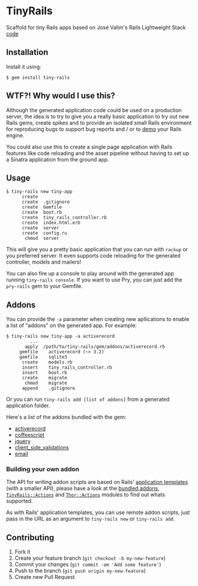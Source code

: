 # TinyRails

Scaffold for tiny Rails apps based on José Valim's Rails Lightweight Stack
[code](https://gist.github.com/1942658)


## Installation

Install it using:

    $ gem install tiny-rails


## WTF?! Why would I use this?

Although the generated application code could be used on a production server,
the idea is to try to give you a really basic application to try out new Rails
gems, create spikes and to provide an isolated small Rails environment for
reproducing bugs to support bug reports and / or to [demo](https://github.com/fgrehm/letter_opener_web#try-it-out)
your Rails engine.

You could also use this to create a single page application with Rails
features like code reloading and the asset pipeline without having to set up
a Sinatra application from the ground app.


## Usage

```terminal
$ tiny-rails new tiny-app
      create
      create  .gitignore
      create  Gemfile
      create  boot.rb
      create  tiny_rails_controller.rb
      create  index.html.erb
      create  server
      create  config.ru
       chmod  server
```

This will give you a pretty basic application that you can run with `rackup`
or you preferred server. It even supports code reloading for the generated
controller, models and mailers!

You can also fire up a console to play around with the generated app running
`tiny-rails console`. If you want to use Pry, you can just add the `pry-rails`
gem to your Gemfile.


## Addons

You can provide the `-a` parameter when creating new apllications to enable a
list of "addons" on the generated app. For example:

```terminal
$ tiny-rails new tiny-app -a activerecord
         ...
       apply  /path/to/tiny-rails/gem/addons/activerecord.rb
     gemfile    activerecord (~> 3.2)
     gemfile    sqlite3
      create    models.rb
      insert    tiny_rails_controller.rb
      insert    boot.rb
      create    migrate
       chmod    migrate
      append    .gitignore
```

Or you can run `tiny-rails add [list of addons]` from a generated application
folder.

Here's a list of the addons bundled with the gem:

* [activerecord](https://github.com/fgrehm/tiny-rails/blob/master/addons/activerecord.rb)
* [coffeescript](https://github.com/fgrehm/tiny-rails/blob/master/addons/coffeescript.rb)
* [jquery](https://github.com/fgrehm/tiny-rails/blob/master/addons/jquery.rb)
* [client_side_validations](https://github.com/fgrehm/tiny-rails/blob/master/addons/client_side_validations.rb)
* [email](https://github.com/fgrehm/tiny-rails/blob/master/addons/email.rb)


### Building your own addon

The API for writing addon scripts are based on Rails'
[application templates](http://edgeguides.rubyonrails.org/rails_application_templates.html)
(with a smaller API), please have a look at the [bundled addons](https://github.com/fgrehm/tiny-rails/blob/master/addons/),
[`TinyRails::Actions`](https://github.com/fgrehm/tiny-rails/blob/master/lib/tiny-rails/actions.rb)
and [`Thor::Actions`](http://rdoc.info/github/wycats/thor/master/Thor/Actions.html)
modules to find out whats supported.

As with Rails' application templates, you can use remote addon scripts, just pass
in the URL as an argument to `tiny-rails new` or `tiny-rails add`.


## Contributing

1. Fork it
2. Create your feature branch (`git checkout -b my-new-feature`)
3. Commit your changes (`git commit -am 'Add some feature'`)
4. Push to the branch (`git push origin my-new-feature`)
5. Create new Pull Request
